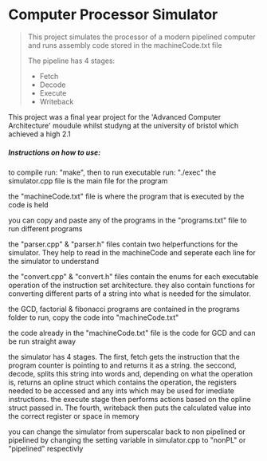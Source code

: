 # Computer Processor Simulator

> This project simulates the processor of a modern pipelined computer
> and runs assembly code stored in the machineCode.txt file
> 
> The pipeline has 4 stages: 
> - Fetch
> - Decode
> - Execute
> - Writeback

This project was a final year project for the 'Advanced Computer Architecture' moudule whilst studyng at the university of bristol which achieved a high 2.1



##### Instructions on how to use: 

to compile run: "make", then to run executable run: "./exec"
the simulator.cpp file is the main file for the program

the "machineCode.txt" file is where the program that is executed by the code is held

you can copy and paste any of the programs in the "programs.txt" file to run different programs

the "parser.cpp"  & "parser.h" files contain two helperfunctions for the simulator. They help to read in the machineCode and seperate each line for the simulator to understand

the "convert.cpp" & "convert.h" files contain the enums for each executable operation of the instruction set architecture. they also contain functions for converting different parts of a string into what is needed for the 
simulator. 

the GCD, factorial & fibonacci programs are contained in the programs folder
to run, copy the code into "machineCode.txt"

the code already in the "machineCode.txt" file is the code for GCD and can be run straight away

the simulator has 4 stages. The first, fetch gets the instruction that the program counter is pointing to and returns it as a string. 
the seccond, decode, splits this string into words and, depending on what the operation is, returns an opline struct
which contains the operation, the registers needed to be accessed and any ints which may be used for imediate instructions. 
the execute stage then performs actions based on the opline struct passed in. The fourth, writeback then puts the calculated value into the 
correct register or space in memory

you can change the simulator from superscalar back to non pipelined or pipelined by changing the setting variable 
in simulator.cpp to "nonPL" or "pipelined" respectivly
